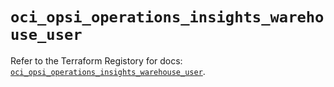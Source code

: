 # `oci_opsi_operations_insights_warehouse_user`

Refer to the Terraform Registory for docs: [`oci_opsi_operations_insights_warehouse_user`](https://registry.terraform.io/providers/oracle/oci/6.18.0/docs/resources/opsi_operations_insights_warehouse_user).
